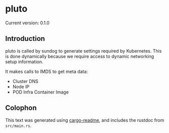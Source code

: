 # pluto

Current version: 0.1.0

## Introduction

pluto is called by sundog to generate settings required by Kubernetes.
This is done dynamically because we require access to dynamic networking
setup information.

It makes calls to IMDS to get meta data:

- Cluster DNS
- Node IP
- POD Infra Container Image

## Colophon 

This text was generated using [cargo-readme](https://crates.io/crates/cargo-readme), and includes the rustdoc from `src/main.rs`.
